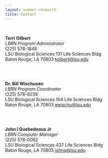 ```yaml
---
layout: summer-research
title: Contact
---
```


<style>
  .page p { width: 20%;}
</style>



<br>

**Terri Gilbert**<br>
*LBRN Program Administrator*<br>
(225) 578-1848<br>
LSU Biological Sciences
131 Life Sciences Bldg<br>
Baton Rouge, LA 70803
[tgilbert@lsu.edu][2]

<br>
<br>

**Dr. Bill Wischusen**<br>
*LBRN Program Coordinator*<br>
(225) 578-8239<br>
LSU Biological Sciences
104 Life Sciences Bldg<br>
Baton Rouge, LA 70803
[ewischu@lsu.edu][1]

<br>
<br>

**John I Quebedeaux Jr**<br>
*LBRN Computer Manager*<br>
(225) 578-0062<br>
LSU Biological Sciences
437 Life Sciences Bldg<br>
Baton Rouge, LA 70803
[johnq@lsu.edu][3]


[1]: mailto:ewischu@lsu.edu
[2]: mailto:tgilbert@lsu.edu
[3]: mailto:johnq@lsu.edu